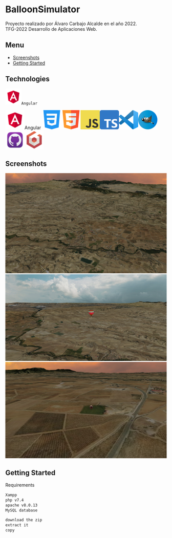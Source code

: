 # BalloonSimulator

Proyecto realizado por Álvaro Carbajo Alcalde en el año 2022.<br>
TFG-2022 Desarrollo de Aplicaciones Web.

## Menu

- [Screenshots](#Screenshots)
- [Getting Started](#Getting-Started)

## Technologies

<code><img height="50" src="https://github.com/AlvaroCarbajoAlcalde/TFG_2022/blob/main/icons/angular.png">Angular</code>

<img width="60px" src="https://github.com/AlvaroCarbajoAlcalde/TFG_2022/blob/main/icons/angular.png" />Angular
<img width="60px" src="https://github.com/AlvaroCarbajoAlcalde/TFG_2022/blob/main/icons/css.png" /><img width="60px" src="https://github.com/AlvaroCarbajoAlcalde/TFG_2022/blob/main/icons/html.png" /><img width="60px" src="https://github.com/AlvaroCarbajoAlcalde/TFG_2022/blob/main/icons/js.png" /><img width="60px" src="https://github.com/AlvaroCarbajoAlcalde/TFG_2022/blob/main/icons/typescript.png" /><img width="60px" src="https://github.com/AlvaroCarbajoAlcalde/TFG_2022/blob/main/icons/vscode.png" /><img width="60px" src="https://github.com/AlvaroCarbajoAlcalde/TFG_2022/blob/main/icons/gimp.png" /><img width="60px" src="https://github.com/AlvaroCarbajoAlcalde/TFG_2022/blob/main/icons/github.png" /><img width="60px" src="https://github.com/AlvaroCarbajoAlcalde/TFG_2022/blob/main/icons/babylonjs.png" />

## Screenshots

![cap1](https://github.com/AlvaroCarbajoAlcalde/TFG_2022/blob/main/screenshots/sc1.PNG)
![cap2](https://github.com/AlvaroCarbajoAlcalde/TFG_2022/blob/main/screenshots/sc3.PNG)
![cap3](https://github.com/AlvaroCarbajoAlcalde/TFG_2022/blob/main/screenshots/sc2.PNG)

## Getting Started

Requirements

```
Xampp
php v7.4
apache v8.0.13
MySQL database
```

```
download the zip
extract it
copy
```
